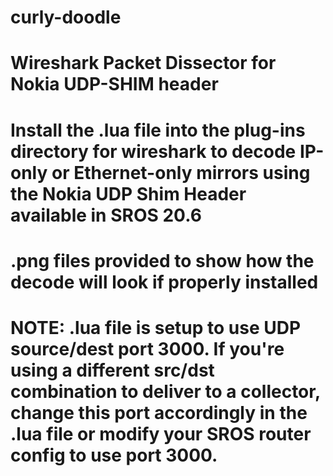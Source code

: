 # curly-doodle
# Wireshark Packet Dissector for Nokia UDP-SHIM header
# Install the .lua file into the plug-ins directory for wireshark to decode IP-only or Ethernet-only mirrors using the Nokia UDP Shim Header available in SROS 20.6
# .png files provided to show how the decode will look if properly installed
# NOTE: .lua file is setup to use UDP source/dest port 3000. If you're using a different src/dst combination to deliver to a collector, change this port accordingly in the .lua file or modify your SROS router config to use port 3000.
